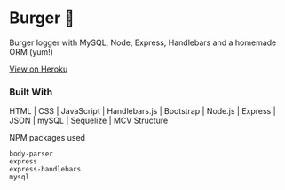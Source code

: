 # Burger :hamburger:
Burger logger with MySQL, Node, Express, Handlebars and a homemade ORM (yum!)

[View on Heroku](https://rocky-beyond-12595.herokuapp.com/)


### Built With

HTML | CSS | JavaScript | Handlebars.js | Bootstrap | Node.js | Express | JSON | mySQL | Sequelize | MCV Structure

NPM packages used

```
body-parser
express
express-handlebars
mysql

```
